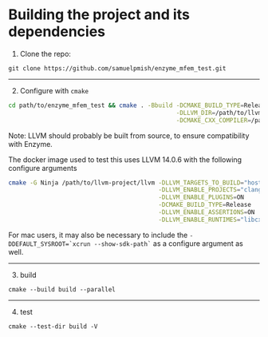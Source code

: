 Building the project and its dependencies
=================

1. Clone the repo:

`git clone https://github.com/samuelpmish/enzyme_mfem_test.git`

---------

2. Configure with `cmake`

```sh
cd path/to/enzyme_mfem_test && cmake . -Bbuild -DCMAKE_BUILD_TYPE=Release                                   \
                                               -DLLVM_DIR=/path/to/llvm-project/build/lib/cmake/llvm        \
                                               -DCMAKE_CXX_COMPILER=/path/to/llvm-project/build/bin/clang++
```

Note: LLVM should probably be built from source, to ensure compatibility with Enzyme.

The docker image used to test this uses LLVM 14.0.6 with the following configure arguments

```sh
cmake -G Ninja /path/to/llvm-project/llvm -DLLVM_TARGETS_TO_BUILD="host"           \
                                          -DLLVM_ENABLE_PROJECTS="clang;lld"       \
                                          -DLLVM_ENABLE_PLUGINS=ON                 \
                                          -DCMAKE_BUILD_TYPE=Release               \
                                          -DLLVM_ENABLE_ASSERTIONS=ON              \
                                          -DLLVM_ENABLE_RUNTIMES="libcxx;libcxxabi" 
```

For mac users, it may also be necessary to include the `` -DDEFAULT_SYSROOT=`xcrun --show-sdk-path` `` as a configure argument as well.

---------

3. build

`cmake --build build --parallel`

---------

4. test

`cmake --test-dir build -V`
